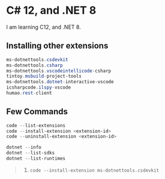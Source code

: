 # C# 12, and .NET 8

I am learning C12, and .NET 8.

## Installing other extensions

```powershell
ms-dotnettools.csdevkit
ms-dotnettools.csharp
ms-dotnettools.vscodeintellicode-csharp
tintoy.msbuild-project-tools
ms-dotnettools.dotnet-interactive-vscode
icsharpcode.ilspy-vscode
humao.rest-client
```

## Few Commands

```powershell
code --list-extensions
code --install-extension <extension-id>
code --uninstall-extension <extension-id>

dotnet --info
dotnet --list-sdks
dotnet --list-runtimes
```

> 1. `code --install-extension ms-dotnettools.csdevkit`
